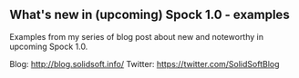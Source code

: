 ## What's new in (upcoming) Spock 1.0 - examples

Examples from my series of blog post about new and noteworthy in upcoming Spock 1.0.

Blog: http://blog.solidsoft.info/
Twitter: https://twitter.com/SolidSoftBlog
